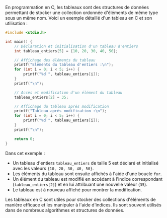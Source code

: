En programmation en C, les tableaux sont des structures de données permettant de stocker une collection ordonnée d'éléments de même type sous un même nom. Voici un exemple détaillé d'un tableau en C et son utilisation :

```c
#include <stdio.h>

int main() {
    // Déclaration et initialisation d'un tableau d'entiers
    int tableau_entiers[5] = {10, 20, 30, 40, 50};

    // Affichage des éléments du tableau
    printf("Eléments du tableau d'entiers :\n");
    for (int i = 0; i < 5; i++) {
        printf("%d ", tableau_entiers[i]);
    }
    printf("\n");

    // Accès et modification d'un élément du tableau
    tableau_entiers[2] = 35;

    // Affichage du tableau après modification
    printf("Tableau après modification :\n");
    for (int i = 0; i < 5; i++) {
        printf("%d ", tableau_entiers[i]);
    }
    printf("\n");

    return 0;
}
```

Dans cet exemple :

- Un tableau d'entiers `tableau_entiers` de taille 5 est déclaré et initialisé avec les valeurs `{10, 20, 30, 40, 50}`.
- Les éléments du tableau sont ensuite affichés à l'aide d'une boucle `for`.
- Un élément du tableau est modifié en accédant à l'indice correspondant (`tableau_entiers[2]`) et en lui attribuant une nouvelle valeur (`35`).
- Le tableau est à nouveau affiché pour montrer la modification.

Les tableaux en C sont utiles pour stocker des collections d'éléments de manière efficace et les manipuler à l'aide d'indices. Ils sont souvent utilisés dans de nombreux algorithmes et structures de données.
